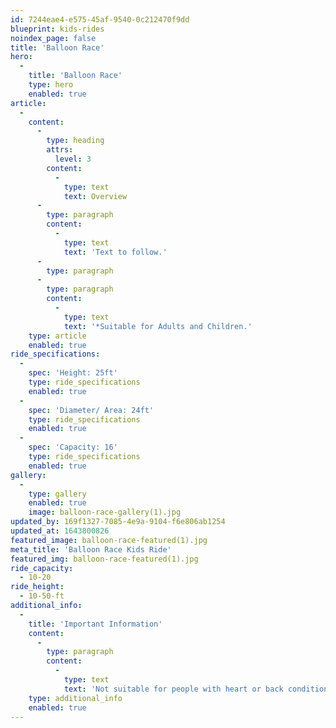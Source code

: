 ```yaml
---
id: 7244eae4-e575-45af-9540-0c212470f9dd
blueprint: kids-rides
noindex_page: false
title: 'Balloon Race'
hero:
  -
    title: 'Balloon Race'
    type: hero
    enabled: true
article:
  -
    content:
      -
        type: heading
        attrs:
          level: 3
        content:
          -
            type: text
            text: Overview
      -
        type: paragraph
        content:
          -
            type: text
            text: 'Text to follow.'
      -
        type: paragraph
      -
        type: paragraph
        content:
          -
            type: text
            text: '*Suitable for Adults and Children.'
    type: article
    enabled: true
ride_specifications:
  -
    spec: 'Height: 25ft'
    type: ride_specifications
    enabled: true
  -
    spec: 'Diameter/ Area: 24ft'
    type: ride_specifications
    enabled: true
  -
    spec: 'Capacity: 16'
    type: ride_specifications
    enabled: true
gallery:
  -
    type: gallery
    enabled: true
    image: balloon-race-gallery(1).jpg
updated_by: 169f1327-7085-4e9a-9104-f6e806ab1254
updated_at: 1643800826
featured_image: balloon-race-featured(1).jpg
meta_title: 'Balloon Race Kids Ride'
featured_img: balloon-race-featured(1).jpg
ride_capacity:
  - 10-20
ride_height:
  - 10-50-ft
additional_info:
  -
    title: 'Important Information'
    content:
      -
        type: paragraph
        content:
          -
            type: text
            text: 'Not suitable for people with heart or back conditions or of a nervous disposition should avoid riding. Other medical conditions that may preclude riding include pregnancy, recent surgery, broken bones, or neck problems.'
    type: additional_info
    enabled: true
---
```

